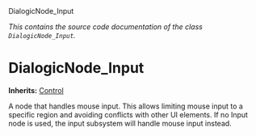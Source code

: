 
<div class="header-banner purple">
<div class="header-label purple">DialogicNode_Input</div>
</div>

*This contains the source code documentation of the class `DialogicNode_Input`.*
        
# DialogicNode_Input
**Inherits:** [Control](https://docs.godotengine.org/en/latest/classes/class_control.html#class-control)

A node that handles mouse input. This allows limiting mouse input to a specific region and avoiding conflicts with other UI elements. If no Input node is used, the input subsystem will handle mouse input instead.
